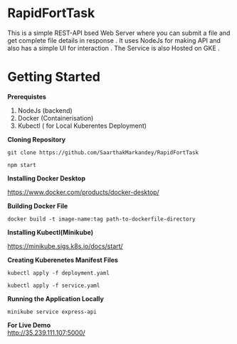 # RapidFortTask  
This is a simple REST-API bsed Web Server where you can submit a file and get complete file details in response . It uses NodeJs  for making API and also has a simple UI for interaction . The Service is also Hosted on GKE .

# Getting Started  
**Prerequistes**  
1. NodeJs (backend)
2. Docker (Containerisation)
3. Kubectl ( for Local Kuberentes Deployment)

**Cloning Repository**  
  
```git clone https://github.com/SaarthakMarkandey/RapidFortTask```  
  
```npm start```

**Installing Docker Desktop**  

  https://www.docker.com/products/docker-desktop/

**Building Docker File**

```docker build -t image-name:tag path-to-dockerfile-directory```

**Installing Kubectl(Minikube)**  

  https://minikube.sigs.k8s.io/docs/start/  
  
**Creating Kuberenetes Manifest Files**  

  ```kubectl apply -f deployment.yaml``` 
  
  ```kubectl apply -f service.yaml```
  
**Running the Application Locally**  

  ```minikube service express-api```

**For Live Demo**  
http://35.239.111.107:5000/

  
  
  
  



